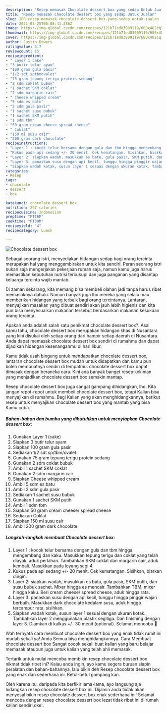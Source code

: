 ```yaml
---
description: "Resep memasak Chocolate dessert box yang sedap Untuk Jualan"
title: "Resep memasak Chocolate dessert box yang sedap Untuk Jualan"
slug: 180-resep-memasak-chocolate-dessert-box-yang-sedap-untuk-jualan
date: 2021-03-25T05:08:41.286Z
image: https://img-global.cpcdn.com/recipes/121b71ed83909119/680x482cq70/chocolate-dessert-box-foto-resep-utama.jpg
thumbnail: https://img-global.cpcdn.com/recipes/121b71ed83909119/680x482cq70/chocolate-dessert-box-foto-resep-utama.jpg
cover: https://img-global.cpcdn.com/recipes/121b71ed83909119/680x482cq70/chocolate-dessert-box-foto-resep-utama.jpg
author: Justin Bowers
ratingvalue: 3.7
reviewcount: 15
recipeingredient:
- " Layer 1 cake"
- "3 butir telur ayam"
- "100 gram gula pasir"
- "1/2 sdt sptbmovalet"
- "75 gram tepung terigu protein sedang"
- "2 sdm coklat bubuk"
- "1 sachet SKM coklat"
- "2 sdm margarin cair"
- " Cheese whipped cream"
- "5 sdm es batu"
- "2 sdm gula pasir"
- "1 sachet susu bubuk"
- "1 sachet SKM putih"
- "1 sdm tbm"
- "50 gram cream cheese spread cheese"
- " Coklat"
- "150 ml susu cair"
- "200 gram dark chocolate"
recipeinstructions:
- "Layer 1 : kocok telur bersama dengan gula dan tbm hingga mengembang dan kaku. Masukkan tepung terigu dan coklat yang telah diayak, aduk perlahan. Tambahkan SKM coklat dan margarin cair, aduk kembali. Masukkan pada loyang segi 4."
- "Kukus pada api sedang +/- 20 menit. Cek kematangan. Sisihkan, biarkan dingin."
- "Layer 2: siapkan wadah, masukkan es batu, gula pasir, SKM putih, dan susu bubuk sachet. Mixer hingga es mencair. Tambahkan TBM, mixer hingga kaku. Beri cream cheese/ spread cheese, aduk hingga rata."
- "Layer 3: panaskan susu dengan api kecil, tunggu hingga pinggir wajan berbuih. Masukkan dark chocolate kedalam susu, aduk hingga tercampur rata, sisihkan."
- "Siapkan wadah kotak, susun layer 1 sesuai dengan ukuran kotak. Tambahkan layer 2 menggunakan plastik segitiga. Dan finishing dengan layer 3. Diamkan di kulkas +/- 30 menit (optional). Selamat mencoba 🙂"
categories:
- Resep
tags:
- chocolate
- dessert
- box

katakunci: chocolate dessert box 
nutrition: 297 calories
recipecuisine: Indonesian
preptime: "PT16M"
cooktime: "PT39M"
recipeyield: "4"
recipecategory: Lunch

---
```



![Chocolate dessert box](https://img-global.cpcdn.com/recipes/121b71ed83909119/680x482cq70/chocolate-dessert-box-foto-resep-utama.jpg)

Sebagai seorang istri, menyediakan hidangan sedap bagi orang tercinta merupakan hal yang menggembirakan untuk kita sendiri. Peran seorang istri bukan saja mengerjakan pekerjaan rumah saja, namun kamu juga harus memastikan kebutuhan nutrisi tercukupi dan juga panganan yang disantap keluarga tercinta wajib mantab.

Di zaman  sekarang, kita memang bisa membeli olahan jadi tanpa harus ribet memasaknya dahulu. Namun banyak juga lho mereka yang selalu mau memberikan hidangan yang terbaik bagi orang tercintanya. Lantaran, menyajikan masakan yang dibuat sendiri akan jauh lebih higienis dan kita pun bisa menyesuaikan makanan tersebut berdasarkan makanan kesukaan orang tercinta. 



Apakah anda adalah salah satu penikmat chocolate dessert box?. Asal kamu tahu, chocolate dessert box merupakan hidangan khas di Nusantara yang kini disukai oleh setiap orang dari hampir setiap daerah di Nusantara. Anda dapat memasak chocolate dessert box sendiri di rumahmu dan dapat dijadikan hidangan kesenanganmu di hari libur.

Kamu tidak usah bingung untuk mendapatkan chocolate dessert box, lantaran chocolate dessert box mudah untuk didapatkan dan kamu pun boleh membuatnya sendiri di tempatmu. chocolate dessert box dapat dimasak dengan beraneka cara. Kini ada banyak banget resep kekinian yang menjadikan chocolate dessert box semakin mantap.

Resep chocolate dessert box juga sangat gampang dihidangkan, lho. Kita jangan repot-repot untuk membeli chocolate dessert box, tetapi Kalian bisa menyajikan di rumahmu. Bagi Kalian yang akan menghidangkannya, berikut resep untuk menyajikan chocolate dessert box yang mantab yang bisa Kamu coba.

<!--inarticleads1-->

##### Bahan-bahan dan bumbu yang dibutuhkan untuk menyiapkan Chocolate dessert box:

1. Gunakan  Layer 1 (cake)
1. Siapkan 3 butir telur ayam
1. Siapkan 100 gram gula pasir
1. Sediakan 1/2 sdt sp/tbm/ovalet
1. Gunakan 75 gram tepung terigu protein sedang
1. Gunakan 2 sdm coklat bubuk
1. Ambil 1 sachet SKM coklat
1. Gunakan 2 sdm margarin cair
1. Siapkan  Cheese whipped cream
1. Ambil 5 sdm es batu
1. Ambil 2 sdm gula pasir
1. Sediakan 1 sachet susu bubuk
1. Gunakan 1 sachet SKM putih
1. Ambil 1 sdm tbm
1. Siapkan 50 gram cream cheese/ spread cheese
1. Sediakan  Coklat
1. Siapkan 150 ml susu cair
1. Ambil 200 gram dark chocolate




<!--inarticleads2-->

##### Langkah-langkah membuat Chocolate dessert box:

1. Layer 1 : kocok telur bersama dengan gula dan tbm hingga mengembang dan kaku. Masukkan tepung terigu dan coklat yang telah diayak, aduk perlahan. Tambahkan SKM coklat dan margarin cair, aduk kembali. Masukkan pada loyang segi 4.
1. Kukus pada api sedang +/- 20 menit. Cek kematangan. Sisihkan, biarkan dingin.
1. Layer 2: siapkan wadah, masukkan es batu, gula pasir, SKM putih, dan susu bubuk sachet. Mixer hingga es mencair. Tambahkan TBM, mixer hingga kaku. Beri cream cheese/ spread cheese, aduk hingga rata.
1. Layer 3: panaskan susu dengan api kecil, tunggu hingga pinggir wajan berbuih. Masukkan dark chocolate kedalam susu, aduk hingga tercampur rata, sisihkan.
1. Siapkan wadah kotak, susun layer 1 sesuai dengan ukuran kotak. Tambahkan layer 2 menggunakan plastik segitiga. Dan finishing dengan layer 3. Diamkan di kulkas +/- 30 menit (optional). Selamat mencoba 🙂




Wah ternyata cara membuat chocolate dessert box yang enak tidak rumit ini mudah sekali ya! Anda Semua bisa menghidangkannya. Cara Membuat chocolate dessert box Sangat cocok sekali buat kalian yang baru belajar memasak ataupun juga untuk kalian yang telah ahli memasak.

Tertarik untuk mulai mencoba membikin resep chocolate dessert box nikmat tidak ribet ini? Kalau anda ingin, ayo kamu segera buruan siapin peralatan dan bahan-bahannya, lalu bikin deh Resep chocolate dessert box yang enak dan sederhana ini. Betul-betul gampang kan. 

Oleh karena itu, daripada kita berfikir lama-lama, ayo langsung aja hidangkan resep chocolate dessert box ini. Dijamin anda tiidak akan menyesal bikin resep chocolate dessert box enak sederhana ini! Selamat mencoba dengan resep chocolate dessert box lezat tidak ribet ini di rumah kalian sendiri,oke!.

